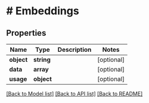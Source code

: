 # # Embeddings

## Properties

Name | Type | Description | Notes
------------ | ------------- | ------------- | -------------
**object** | **string** |  | [optional]
**data** | **array** |  | [optional]
**usage** | **object** |  | [optional]

[[Back to Model list]](../../README.md#models) [[Back to API list]](../../README.md#endpoints) [[Back to README]](../../README.md)
